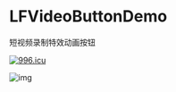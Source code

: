 # LFVideoButtonDemo
短视频录制特效动画按钮

<a href="https://996.icu"><img src="https://img.shields.io/badge/link-996.icu-red.svg" alt="996.icu" /></a>

![img](https://github.com/lf19940514/LFVideoButtonDemo/blob/master/LFVideoButtonDemo.gif)
